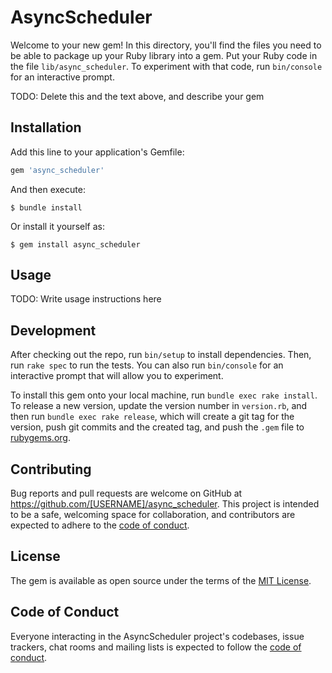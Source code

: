 # AsyncScheduler

Welcome to your new gem! In this directory, you'll find the files you need to be able to package up your Ruby library into a gem. Put your Ruby code in the file `lib/async_scheduler`. To experiment with that code, run `bin/console` for an interactive prompt.

TODO: Delete this and the text above, and describe your gem

## Installation

Add this line to your application's Gemfile:

```ruby
gem 'async_scheduler'
```

And then execute:

    $ bundle install

Or install it yourself as:

    $ gem install async_scheduler

## Usage

TODO: Write usage instructions here

## Development

After checking out the repo, run `bin/setup` to install dependencies. Then, run `rake spec` to run the tests. You can also run `bin/console` for an interactive prompt that will allow you to experiment.

To install this gem onto your local machine, run `bundle exec rake install`. To release a new version, update the version number in `version.rb`, and then run `bundle exec rake release`, which will create a git tag for the version, push git commits and the created tag, and push the `.gem` file to [rubygems.org](https://rubygems.org).

## Contributing

Bug reports and pull requests are welcome on GitHub at https://github.com/[USERNAME]/async_scheduler. This project is intended to be a safe, welcoming space for collaboration, and contributors are expected to adhere to the [code of conduct](https://github.com/[USERNAME]/async_scheduler/blob/master/CODE_OF_CONDUCT.md).

## License

The gem is available as open source under the terms of the [MIT License](https://opensource.org/licenses/MIT).

## Code of Conduct

Everyone interacting in the AsyncScheduler project's codebases, issue trackers, chat rooms and mailing lists is expected to follow the [code of conduct](https://github.com/[USERNAME]/async_scheduler/blob/master/CODE_OF_CONDUCT.md).
